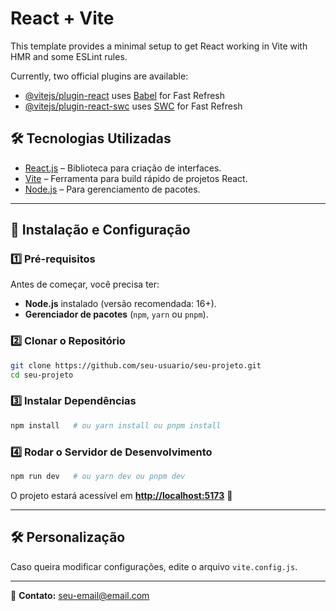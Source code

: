 # React + Vite

This template provides a minimal setup to get React working in Vite with HMR and some ESLint rules.

Currently, two official plugins are available:

- [@vitejs/plugin-react](https://github.com/vitejs/vite-plugin-react/blob/main/packages/plugin-react/README.md) uses [Babel](https://babeljs.io/) for Fast Refresh
- [@vitejs/plugin-react-swc](https://github.com/vitejs/vite-plugin-react-swc) uses [SWC](https://swc.rs/) for Fast Refresh




## 🛠 Tecnologias Utilizadas

- [React.js](https://react.dev/) – Biblioteca para criação de interfaces.
- [Vite](https://vitejs.dev/) – Ferramenta para build rápido de projetos React.
- [Node.js](https://nodejs.org/) – Para gerenciamento de pacotes.

---

## 🚀 Instalação e Configuração

### 1️⃣ Pré-requisitos

Antes de começar, você precisa ter:

- **Node.js** instalado (versão recomendada: 16+).
- **Gerenciador de pacotes** (`npm`, `yarn` ou `pnpm`).

### 2️⃣ Clonar o Repositório

```sh
git clone https://github.com/seu-usuario/seu-projeto.git
cd seu-projeto
```

### 3️⃣ Instalar Dependências

```sh
npm install   # ou yarn install ou pnpm install
```

### 4️⃣ Rodar o Servidor de Desenvolvimento

```sh
npm run dev   # ou yarn dev ou pnpm dev
```

O projeto estará acessível em [**http://localhost:5173**](http://localhost:5173) 🚀

---


## 🛠 Personalização

Caso queira modificar configurações, edite o arquivo `vite.config.js`.

---





📩 **Contato:** [seu-email@email.com](mailto:seu-email@email.com)
